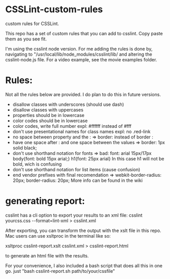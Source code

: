 CSSLint-custom-rules
====================

custom rules for CSSLint. 

This repo has a set of custom rules that you can add to csslint.
Copy paste them as you see fit. 

I'm using the csslint node version. For me adding the rules is done by,
navigating to "/usr/local/lib/node_modules/csslint/lib/ and altering the csslint-node.js file.
For a video example, see the movie examples folder.


Rules:
======
Not all the rules below are provided. I do plan to do this in future versions.

* disallow classes with underscores (should use dash)
* disallow classes with uppercases
* properties should be in lowercase
* color codes should be in lowercase
* color codes, write full number expl: #ffffff instead of #fff
* don't use presentational names for class names expl: no .red-link
* no space between property and the :  => border:  instead of border :
* have one space after : and one space between the values => border: 1px solid black;
* don't use shorthand notation for fonts 
=> bad: font: arial 15px/17px
body{font: bold 15px arial;}
h1{font: 25px arial}
In this case h1 will not be bold, wich is confusing
* don't use shorthand notation for list items (cause confusion)
* end vendor prefixes with final recomendation
=> webkit-border-radius: 20px;
border-radius: 20px;
More info can be found in the wiki


generating report:
==================
csslint has a cli option to export your results to an xml file:
csslint yourcss.css --format=lint-xml > csslint.xml

After exporting, you can transform the output with the xslt file in this repo.
Mac users can use xsltproc in the terminal like so:

xsltproc csslint-report.xslt csslint.xml > csslint-report.html

to generate an html file with the results.

For your convenience, I also included a bash script that does all this in one go. 
just "bash csslint-report.sh path/to/your/cssfile"



